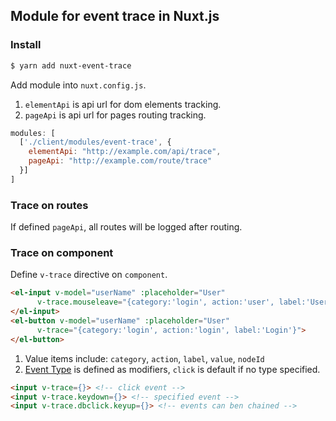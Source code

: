 ## Module for event trace in Nuxt.js

### Install

```bash
$ yarn add nuxt-event-trace
```

Add module into `nuxt.config.js`.

1. `elementApi` is api url for dom elements tracking.
1. `pageApi` is api url for pages routing tracking.

```js
modules: [
  ['./client/modules/event-trace', {
    elementApi: "http://example.com/api/trace",
    pageApi: "http://example.com/route/trace"
  }]
]
```

### Trace on routes

If defined `pageApi`, all routes will be logged after routing.

### Trace on component

Define `v-trace` directive on `component`.

```html
<el-input v-model="userName" :placeholder="User"
      v-trace.mouseleave="{category:'login', action:'user', label:'User'}">
</el-input>
<el-button v-model="userName" :placeholder="User"
      v-trace="{category:'login', action:'login', label:'Login'}">
</el-button>
```

1. Value items include: `category`, `action`, `label`, `value`, `nodeId`
1. [Event Type](https://developer.mozilla.org/en-US/docs/Web/Events) is defined as modifiers, `click` is default if no type specified.

```html
<input v-trace={}> <!-- click event -->
<input v-trace.keydown={}> <!-- specified event -->
<input v-trace.dbclick.keyup={}> <!-- events can ben chained -->
```
